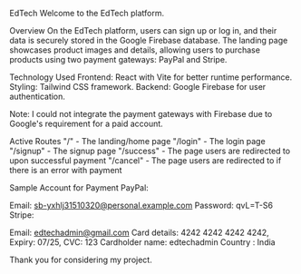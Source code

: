 EdTech
Welcome to the EdTech platform.

Overview
On the EdTech platform, users can sign up or log in, and their data is securely stored in the Google Firebase database. The landing page showcases product images and details, allowing users to purchase products using two payment gateways: PayPal and Stripe.

Technology Used
Frontend: React with Vite for better runtime performance.
Styling: Tailwind CSS framework.
Backend: Google Firebase for user authentication.

Note: I could not integrate the payment gateways with Firebase due to Google's requirement for a paid account.

Active Routes
"/" - The landing/home page
"/login" - The login page
"/signup" - The signup page
"/success" - The page users are redirected to upon successful payment
"/cancel" - The page users are redirected to if there is an error with payment


Sample Account for Payment
PayPal:

Email: sb-yxhlj31510320@personal.example.com
Password: qvL=T-S6
Stripe:

Email: edtechadmin@gmail.com
Card details: 4242 4242 4242 4242, Expiry: 07/25, CVC: 123
Cardholder name: edtechadmin
Country : India

Thank you for considering my project. 






